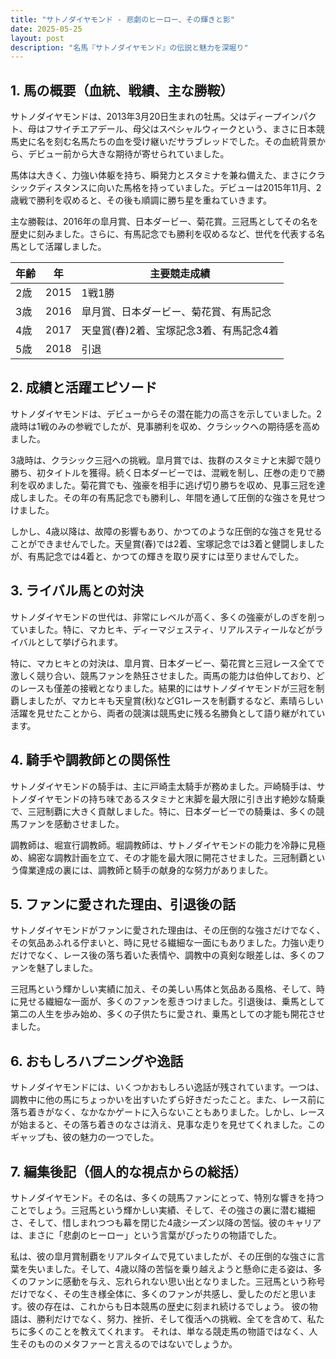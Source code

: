 ```yaml
---
title: "サトノダイヤモンド - 悲劇のヒーロー、その輝きと影"
date: 2025-05-25
layout: post
description: "名馬『サトノダイヤモンド』の伝説と魅力を深堀り"
---
```


## 1. 馬の概要（血統、戦績、主な勝鞍）

サトノダイヤモンドは、2013年3月20日生まれの牡馬。父はディープインパクト、母はフサイチエアデール、母父はスペシャルウィークという、まさに日本競馬史に名を刻む名馬たちの血を受け継いだサラブレッドでした。その血統背景から、デビュー前から大きな期待が寄せられていました。

馬体は大きく、力強い体躯を持ち、瞬発力とスタミナを兼ね備えた、まさにクラシックディスタンスに向いた馬格を持っていました。デビューは2015年11月、2歳戦で勝利を収めると、その後も順調に勝ち星を重ねていきます。

主な勝鞍は、2016年の皐月賞、日本ダービー、菊花賞。三冠馬としてその名を歴史に刻みました。さらに、有馬記念でも勝利を収めるなど、世代を代表する名馬として活躍しました。


| 年齢 | 年 | 主要競走成績 |
|---|---|---|
| 2歳 | 2015 | 1戦1勝 |
| 3歳 | 2016 | 皐月賞、日本ダービー、菊花賞、有馬記念 |
| 4歳 | 2017 | 天皇賞(春)2着、宝塚記念3着、有馬記念4着 |
| 5歳 | 2018 |  引退 |


## 2. 成績と活躍エピソード

サトノダイヤモンドは、デビューからその潜在能力の高さを示していました。2歳時は1戦のみの参戦でしたが、見事勝利を収め、クラシックへの期待感を高めました。

3歳時は、クラシック三冠への挑戦。皐月賞では、抜群のスタミナと末脚で競り勝ち、初タイトルを獲得。続く日本ダービーでは、混戦を制し、圧巻の走りで勝利を収めました。菊花賞でも、強豪を相手に逃げ切り勝ちを収め、見事三冠を達成しました。その年の有馬記念でも勝利し、年間を通して圧倒的な強さを見せつけました。

しかし、4歳以降は、故障の影響もあり、かつてのような圧倒的な強さを見せることができませんでした。天皇賞(春)では2着、宝塚記念では3着と健闘しましたが、有馬記念では4着と、かつての輝きを取り戻すには至りませんでした。


## 3. ライバル馬との対決

サトノダイヤモンドの世代は、非常にレベルが高く、多くの強豪がしのぎを削っていました。特に、マカヒキ、ディーマジェスティ、リアルスティールなどがライバルとして挙げられます。

特に、マカヒキとの対決は、皐月賞、日本ダービー、菊花賞と三冠レース全てで激しく競り合い、競馬ファンを熱狂させました。両馬の能力は伯仲しており、どのレースも僅差の接戦となりました。結果的にはサトノダイヤモンドが三冠を制覇しましたが、マカヒキも天皇賞(秋)などG1レースを制覇するなど、素晴らしい活躍を見せたことから、両者の競演は競馬史に残る名勝負として語り継がれています。


## 4. 騎手や調教師との関係性

サトノダイヤモンドの騎手は、主に戸崎圭太騎手が務めました。戸崎騎手は、サトノダイヤモンドの持ち味であるスタミナと末脚を最大限に引き出す絶妙な騎乗で、三冠制覇に大きく貢献しました。特に、日本ダービーでの騎乗は、多くの競馬ファンを感動させました。

調教師は、堀宣行調教師。堀調教師は、サトノダイヤモンドの能力を冷静に見極め、綿密な調教計画を立て、その才能を最大限に開花させました。三冠制覇という偉業達成の裏には、調教師と騎手の献身的な努力がありました。


## 5. ファンに愛された理由、引退後の話

サトノダイヤモンドがファンに愛された理由は、その圧倒的な強さだけでなく、その気品あふれる佇まいと、時に見せる繊細な一面にもありました。力強い走りだけでなく、レース後の落ち着いた表情や、調教中の真剣な眼差しは、多くのファンを魅了しました。

三冠馬という輝かしい実績に加え、その美しい馬体と気品ある風格、そして、時に見せる繊細な一面が、多くのファンを惹きつけました。引退後は、乗馬として第二の人生を歩み始め、多くの子供たちに愛され、乗馬としての才能も開花させました。


## 6. おもしろハプニングや逸話

サトノダイヤモンドには、いくつかおもしろい逸話が残されています。一つは、調教中に他の馬にちょっかいを出すいたずら好きだったこと。また、レース前に落ち着きがなく、なかなかゲートに入らないこともありました。しかし、レースが始まると、その落ち着きのなさは消え、見事な走りを見せてくれました。このギャップも、彼の魅力の一つでした。


## 7. 編集後記（個人的な視点からの総括）

サトノダイヤモンド。その名は、多くの競馬ファンにとって、特別な響きを持つことでしょう。三冠馬という輝かしい実績、そして、その強さの裏に潜む繊細さ、そして、惜しまれつつも幕を閉じた4歳シーズン以降の苦悩。彼のキャリアは、まさに「悲劇のヒーロー」という言葉がぴったりの物語でした。

私は、彼の皐月賞制覇をリアルタイムで見ていましたが、その圧倒的な強さに言葉を失いました。そして、4歳以降の苦悩を乗り越えようと懸命に走る姿は、多くのファンに感動を与え、忘れられない思い出となりました。三冠馬という称号だけでなく、その生き様全体に、多くのファンが共感し、愛したのだと思います。彼の存在は、これからも日本競馬の歴史に刻まれ続けるでしょう。  彼の物語は、勝利だけでなく、努力、挫折、そして復活への挑戦、全てを含めて、私たちに多くのことを教えてくれます。  それは、単なる競走馬の物語ではなく、人生そのもののメタファーと言えるのではないでしょうか。
